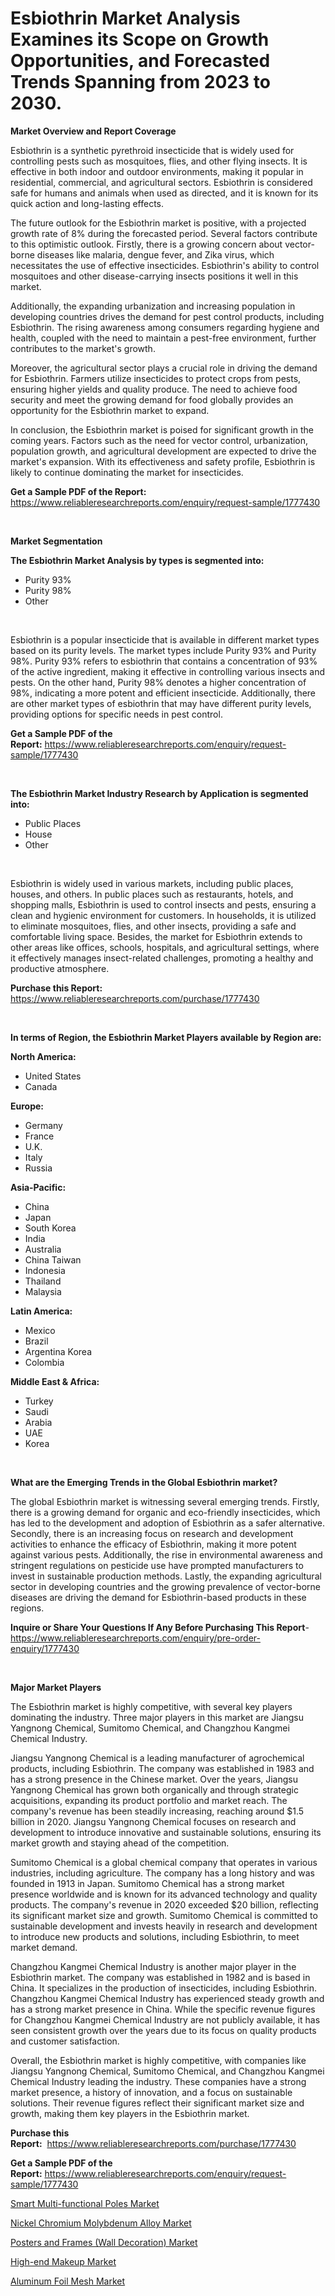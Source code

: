 <p><h1>Esbiothrin Market Analysis Examines its Scope on Growth Opportunities, and Forecasted Trends Spanning from 2023 to 2030.</h1></p><p><strong>Market Overview and Report Coverage</strong></p>
<p><p>Esbiothrin is a synthetic pyrethroid insecticide that is widely used for controlling pests such as mosquitoes, flies, and other flying insects. It is effective in both indoor and outdoor environments, making it popular in residential, commercial, and agricultural sectors. Esbiothrin is considered safe for humans and animals when used as directed, and it is known for its quick action and long-lasting effects.</p><p>The future outlook for the Esbiothrin market is positive, with a projected growth rate of 8% during the forecasted period. Several factors contribute to this optimistic outlook. Firstly, there is a growing concern about vector-borne diseases like malaria, dengue fever, and Zika virus, which necessitates the use of effective insecticides. Esbiothrin's ability to control mosquitoes and other disease-carrying insects positions it well in this market.</p><p>Additionally, the expanding urbanization and increasing population in developing countries drives the demand for pest control products, including Esbiothrin. The rising awareness among consumers regarding hygiene and health, coupled with the need to maintain a pest-free environment, further contributes to the market's growth.</p><p>Moreover, the agricultural sector plays a crucial role in driving the demand for Esbiothrin. Farmers utilize insecticides to protect crops from pests, ensuring higher yields and quality produce. The need to achieve food security and meet the growing demand for food globally provides an opportunity for the Esbiothrin market to expand.</p><p>In conclusion, the Esbiothrin market is poised for significant growth in the coming years. Factors such as the need for vector control, urbanization, population growth, and agricultural development are expected to drive the market's expansion. With its effectiveness and safety profile, Esbiothrin is likely to continue dominating the market for insecticides.</p></p>
<p><strong>Get a Sample PDF of the Report:</strong> <a href="https://www.reliableresearchreports.com/enquiry/request-sample/1777430">https://www.reliableresearchreports.com/enquiry/request-sample/1777430</a></p>
<p>&nbsp;</p>
<p><strong>Market Segmentation</strong></p>
<p><strong>The Esbiothrin Market Analysis by types is segmented into:</strong></p>
<p><ul><li>Purity 93%</li><li>Purity 98%</li><li>Other</li></ul></p>
<p>&nbsp;</p>
<p><p>Esbiothrin is a popular insecticide that is available in different market types based on its purity levels. The market types include Purity 93% and Purity 98%. Purity 93% refers to esbiothrin that contains a concentration of 93% of the active ingredient, making it effective in controlling various insects and pests. On the other hand, Purity 98% denotes a higher concentration of 98%, indicating a more potent and efficient insecticide. Additionally, there are other market types of esbiothrin that may have different purity levels, providing options for specific needs in pest control.</p></p>
<p><strong>Get a Sample PDF of the Report:</strong>&nbsp;<a href="https://www.reliableresearchreports.com/enquiry/request-sample/1777430">https://www.reliableresearchreports.com/enquiry/request-sample/1777430</a></p>
<p>&nbsp;</p>
<p><strong>The Esbiothrin Market Industry Research by Application is segmented into:</strong></p>
<p><ul><li>Public Places</li><li>House</li><li>Other</li></ul></p>
<p>&nbsp;</p>
<p><p>Esbiothrin is widely used in various markets, including public places, houses, and others. In public places such as restaurants, hotels, and shopping malls, Esbiothrin is used to control insects and pests, ensuring a clean and hygienic environment for customers. In households, it is utilized to eliminate mosquitoes, flies, and other insects, providing a safe and comfortable living space. Besides, the market for Esbiothrin extends to other areas like offices, schools, hospitals, and agricultural settings, where it effectively manages insect-related challenges, promoting a healthy and productive atmosphere.</p></p>
<p><strong>Purchase this Report:</strong>&nbsp; <a href="https://www.reliableresearchreports.com/purchase/1777430">https://www.reliableresearchreports.com/purchase/1777430</a></p>
<p>&nbsp;</p>
<p><strong>In terms of Region, the Esbiothrin Market Players available by Region are:</strong></p>
<p>
    <p> <strong> North America: </strong>
        <ul>
            <li>United States</li>
            <li>Canada</li>
        </ul>
        </p> 
    <p> <strong> Europe: </strong>
        <ul>
            <li>Germany</li>
            <li>France</li>
            <li>U.K.</li>
            <li>Italy</li>
            <li>Russia</li>
        </ul>
        </p> 
    <p> <strong> Asia-Pacific: </strong>
        <ul>
            <li>China</li>
            <li>Japan</li>
            <li>South Korea</li>
            <li>India</li>
            <li>Australia</li>
            <li>China Taiwan</li>
            <li>Indonesia</li>
            <li>Thailand</li>
            <li>Malaysia</li>
        </ul>
        </p> 
    <p> <strong> Latin America: </strong>
        <ul>
            <li>Mexico</li>
            <li>Brazil</li>
            <li>Argentina Korea</li>
            <li>Colombia</li>
        </ul>
        </p> 
    <p> <strong> Middle East & Africa: </strong>
        <ul>
            <li>Turkey</li>
            <li>Saudi</li>
            <li>Arabia</li>
            <li>UAE</li>
            <li>Korea</li>
        </ul>
    </p>
    </p>
<p>&nbsp;</p>
<p><strong>What are the Emerging Trends in the Global Esbiothrin market?</strong></p>
<p><p>The global Esbiothrin market is witnessing several emerging trends. Firstly, there is a growing demand for organic and eco-friendly insecticides, which has led to the development and adoption of Esbiothrin as a safer alternative. Secondly, there is an increasing focus on research and development activities to enhance the efficacy of Esbiothrin, making it more potent against various pests. Additionally, the rise in environmental awareness and stringent regulations on pesticide use have prompted manufacturers to invest in sustainable production methods. Lastly, the expanding agricultural sector in developing countries and the growing prevalence of vector-borne diseases are driving the demand for Esbiothrin-based products in these regions.</p></p>
<p><strong>Inquire or Share Your Questions If Any Before Purchasing This Report</strong>- <a href="https://www.reliableresearchreports.com/enquiry/pre-order-enquiry/1777430">https://www.reliableresearchreports.com/enquiry/pre-order-enquiry/1777430</a></p>
<p>&nbsp;</p>
<p><strong>Major Market Players</strong></p>
<p><p>The Esbiothrin market is highly competitive, with several key players dominating the industry. Three major players in this market are Jiangsu Yangnong Chemical, Sumitomo Chemical, and Changzhou Kangmei Chemical Industry.</p><p>Jiangsu Yangnong Chemical is a leading manufacturer of agrochemical products, including Esbiothrin. The company was established in 1983 and has a strong presence in the Chinese market. Over the years, Jiangsu Yangnong Chemical has grown both organically and through strategic acquisitions, expanding its product portfolio and market reach. The company's revenue has been steadily increasing, reaching around $1.5 billion in 2020. Jiangsu Yangnong Chemical focuses on research and development to introduce innovative and sustainable solutions, ensuring its market growth and staying ahead of the competition.</p><p>Sumitomo Chemical is a global chemical company that operates in various industries, including agriculture. The company has a long history and was founded in 1913 in Japan. Sumitomo Chemical has a strong market presence worldwide and is known for its advanced technology and quality products. The company's revenue in 2020 exceeded $20 billion, reflecting its significant market size and growth. Sumitomo Chemical is committed to sustainable development and invests heavily in research and development to introduce new products and solutions, including Esbiothrin, to meet market demand.</p><p>Changzhou Kangmei Chemical Industry is another major player in the Esbiothrin market. The company was established in 1982 and is based in China. It specializes in the production of insecticides, including Esbiothrin. Changzhou Kangmei Chemical Industry has experienced steady growth and has a strong market presence in China. While the specific revenue figures for Changzhou Kangmei Chemical Industry are not publicly available, it has seen consistent growth over the years due to its focus on quality products and customer satisfaction.</p><p>Overall, the Esbiothrin market is highly competitive, with companies like Jiangsu Yangnong Chemical, Sumitomo Chemical, and Changzhou Kangmei Chemical Industry leading the industry. These companies have a strong market presence, a history of innovation, and a focus on sustainable solutions. Their revenue figures reflect their significant market size and growth, making them key players in the Esbiothrin market.</p></p>
<p><strong>Purchase this Report:</strong>&nbsp;&nbsp;<a href="https://www.reliableresearchreports.com/purchase/1777430">https://www.reliableresearchreports.com/purchase/1777430</a></p>
<p></p>
<p><strong>Get a Sample PDF of the Report:</strong>&nbsp;<a href="https://www.reliableresearchreports.com/enquiry/request-sample/1777430">https://www.reliableresearchreports.com/enquiry/request-sample/1777430</a></p>
<p><p><a href="https://medium.com/@bhumi.technologiesmumbai/smart-multi-functional-poles-market-research-report-its-history-and-forecast-2023-to-2030-b38ba6ea9790">Smart Multi-functional Poles Market</a></p><p><a href="https://github.com/castoriffic/Market-Research-Report-List-1/blob/main/nickel-chromium-molybdenum-alloy-market.md">Nickel Chromium Molybdenum Alloy Market</a></p><p><a href="https://medium.com/@viksingh034/posters-and-frames-wall-decoration-market-furnishes-information-on-market-share-market-trends-73d1c267eba0">Posters and Frames (Wall Decoration) Market</a></p><p><a href="https://medium.com/@reportmines/high-end-makeup-market-outlook-industry-overview-and-forecast-2023-to-2030-84588761dc18">High-end Makeup Market</a></p><p><a href="https://github.com/mabutironaldo/Market-Research-Report-List-1/blob/main/aluminum-foil-mesh-market.md">Aluminum Foil Mesh Market</a></p></p>